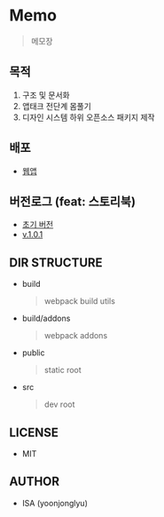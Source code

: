 # Memo

> 메모장

## 목적

1. 구조 및 문서화
2. 앱태크 전단계 몸풀기
3. 디자인 시스템 하위 오픈소스 패키지 제작

## 배포

- [웹앱](https://yoonjonglyu.github.io/memo/)

## 버전로그 (feat: 스토리북)

- [초기 버전](https://64105a493828b256671845d2-ijtzcntnsm.chromatic.com/?path=/story/%EB%A9%94%EB%AA%A8-ui-atoms-floatbtn--basic)
- [v.1.0.1](https://64105a493828b256671845d2-pphrrzkvqx.chromatic.com/?path=/docs/%EB%A9%94%EB%AA%A8-page-index--docs)

## DIR STRUCTURE

- build
  > webpack build utils
- build/addons
  > webpack addons
- public
  > static root
- src
  > dev root

## LICENSE

- MIT

## AUTHOR

- ISA (yoonjonglyu)
